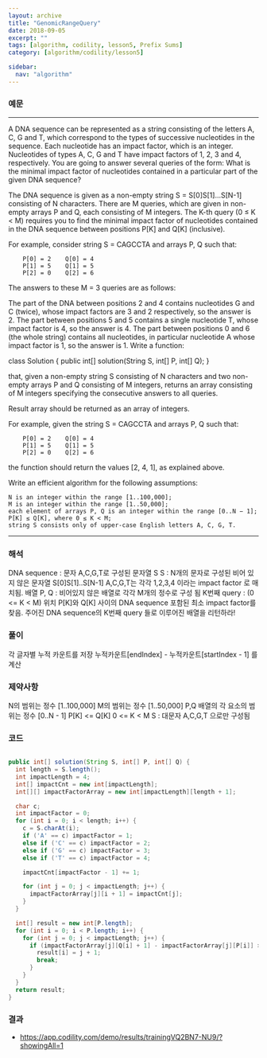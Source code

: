 ```yaml
---
layout: archive
title: "GenomicRangeQuery"
date: 2018-09-05
excerpt: ""
tags: [algorithm, codility, lesson5, Prefix Sums]
category: [algorithm/codility/lesson5]

sidebar:
  nav: "algorithm"
---
```


### 예문 
* * *
A DNA sequence can be represented as a string consisting of the letters A, C, G and T, which correspond to the types of successive nucleotides in the sequence. Each nucleotide has an impact factor, which is an integer. Nucleotides of types A, C, G and T have impact factors of 1, 2, 3 and 4, respectively. You are going to answer several queries of the form: What is the minimal impact factor of nucleotides contained in a particular part of the given DNA sequence?

The DNA sequence is given as a non-empty string S = S[0]S[1]...S[N-1] consisting of N characters. There are M queries, which are given in non-empty arrays P and Q, each consisting of M integers. The K-th query (0 ≤ K < M) requires you to find the minimal impact factor of nucleotides contained in the DNA sequence between positions P[K] and Q[K] (inclusive).

For example, consider string S = CAGCCTA and arrays P, Q such that:
```
    P[0] = 2    Q[0] = 4
    P[1] = 5    Q[1] = 5
    P[2] = 0    Q[2] = 6
```
The answers to these M = 3 queries are as follows:

The part of the DNA between positions 2 and 4 contains nucleotides G and C (twice), whose impact factors are 3 and 2 respectively, so the answer is 2.
The part between positions 5 and 5 contains a single nucleotide T, whose impact factor is 4, so the answer is 4.
The part between positions 0 and 6 (the whole string) contains all nucleotides, in particular nucleotide A whose impact factor is 1, so the answer is 1.
Write a function:

class Solution { public int[] solution(String S, int[] P, int[] Q); }

that, given a non-empty string S consisting of N characters and two non-empty arrays P and Q consisting of M integers, returns an array consisting of M integers specifying the consecutive answers to all queries.

Result array should be returned as an array of integers.

For example, given the string S = CAGCCTA and arrays P, Q such that:
```
    P[0] = 2    Q[0] = 4
    P[1] = 5    Q[1] = 5
    P[2] = 0    Q[2] = 6
```
the function should return the values [2, 4, 1], as explained above.

Write an efficient algorithm for the following assumptions:
```
N is an integer within the range [1..100,000];
M is an integer within the range [1..50,000];
each element of arrays P, Q is an integer within the range [0..N − 1];
P[K] ≤ Q[K], where 0 ≤ K < M;
string S consists only of upper-case English letters A, C, G, T.
```
* * *

### 해석
DNA sequence : 문자 A,C,G,T로 구성된 문자열 S
S : N개의 문자로 구성된 비어 있지 않은 문자열 S[0]S[1]..S[N-1]
A,C,G,T는 각각 1,2,3,4 이라는 impact factor 로 매치됨.
배열 P, Q : 비어있지 않은 배열로 각각 M개의 정수로 구성 됨
K번째 query : (0 <= K < M) 위치 P[K]와 Q[K] 사이의 DNA sequence 포함된 최소 impact factor를 찾음.
주어진 DNA sequence의 K번째 query 들로 이루어진 배열을 리턴하라!
 
### 풀이
각 글자별 누적 카운트를 저장
누적카운트[endIndex] - 누적카운트[startIndex - 1] 를 계산

### 제약사항
N의 범위는 정수 [1..100,000]
M의 범위는 정수 [1..50,000]
P,Q 배열의 각 요소의 범위는 정수 [0..N - 1]
P[K] <= Q[K]
0 <= K < M
S : 대문자 A,C,G,T 으로만 구성됨

### 코드
``` java

public int[] solution(String S, int[] P, int[] Q) {
  int length = S.length();
  int impactLength = 4;
  int[] impactCnt = new int[impactLength];
  int[][] impactFactorArray = new int[impactLength][length + 1];

  char c;
  int impactFactor = 0;
  for (int i = 0; i < length; i++) {
    c = S.charAt(i);
    if ('A' == c) impactFactor = 1;
    else if ('C' == c) impactFactor = 2;
    else if ('G' == c) impactFactor = 3;
    else if ('T' == c) impactFactor = 4;

    impactCnt[impactFactor - 1] += 1;

    for (int j = 0; j < impactLength; j++) {
      impactFactorArray[j][i + 1] = impactCnt[j];
    }
  }

  int[] result = new int[P.length];
  for (int i = 0; i < P.length; i++) {
    for (int j = 0; j < impactLength; j++) {
      if (impactFactorArray[j][Q[i] + 1] - impactFactorArray[j][P[i]] > 0) {
        result[i] = j + 1;
        break;
      }
    }
  }
  return result;
}
```

### 결과
* https://app.codility.com/demo/results/trainingVQ2BN7-NU9/?showingAll=1